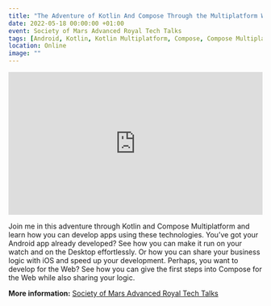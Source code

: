 ```yaml
---
title: "The Adventure of Kotlin And Compose Through the Multiplatform World"
date: 2022-05-18 00:00:00 +01:00
event: Society of Mars Advanced Royal Tech Talks
tags: [Android, Kotlin, Kotlin Multiplatform, Compose, Compose Multiplatform, Talk]
location: Online
image: ""
---
```


<div style="left: 0; width: 100%; height: 0; position: relative; padding-bottom: 56.1972%;">
	<iframe src="https://speakerdeck.com/player/44e642246e644aaa9d1e6f627fd1de60" style="border: 0; top: 0; left: 0; width: 100%; height: 100%; position: absolute;" allowfullscreen scrolling="no" allow="encrypted-media">
	</iframe>
</div>

Join me in this adventure through Kotlin and Compose Multiplatform and learn how you can develop apps using these technologies. You’ve got your Android app already developed? See how you can make it run on your watch and on the Desktop effortlessly. Or how you can share your business logic with iOS and speed up your development. Perhaps, you want to develop for the Web? See how you can give the first steps into Compose for the Web while also sharing your logic.

**More information:** <a href="https://subvisual.notion.site/subvisual/Society-of-Mars-Advanced-Royal-Tech-Talks-28cf36c8beac41c9a9b01046f98b7c6c" rel="noopener">Society of Mars Advanced Royal Tech Talks</a>	